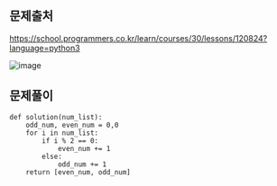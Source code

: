 문제출처
--

https://school.programmers.co.kr/learn/courses/30/lessons/120824?language=python3


![image](https://github.com/user-attachments/assets/01d71df4-2b41-4161-a83c-ed0fda161425)




문제풀이
--

    def solution(num_list):
        odd_num, even_num = 0,0
        for i in num_list:
            if i % 2 == 0:
                even_num += 1
            else:
                odd_num += 1
        return [even_num, odd_num]
